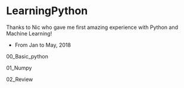 # LearningPython

Thanks to Nic who gave me first amazing experience with Python and Machine Learning!

- From Jan to May, 2018

00_Basic_python

01_Numpy

02_Review
